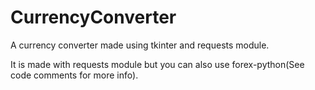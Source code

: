 # CurrencyConverter
A currency converter made using tkinter and requests module.

It is made with requests module but you can also use forex-python(See code comments for more info).
